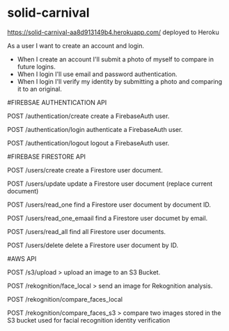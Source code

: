 # solid-carnival

https://solid-carnival-aa8d913149b4.herokuapp.com/ deployed to Heroku

As a user I want to create an account and login.
- When I create an account I'll submit a photo of myself to compare in future logins.
- When I login I'll use email and password authentication.
- When I login I'll verify my identity by submitting a photo and comparing it to an original.


#FIREBSAE AUTHENTICATION API

POST /authentication/create create a FirebaseAuth user.

POST /authentication/login authenticate a FirebaseAuth user.

POST /authentication/logout logout a FirebaseAuth user.

#FIREBASE FIRESTORE API

POST /users/create create a Firestore user document.
 
POST /users/update update a Firestore user document (replace current document)

POST /users/read_one find a Firestore user document by document ID.

POST /users/read_one_emaail find a Firestore user documet by email.

POST /users/read_all find all Firestore user documents.

POST /users/delete delete a Firestore user document by ID.


#AWS API
 
POST /s3/upload > upload an image to an S3 Bucket. 

POST /rekognition/face_local > send an image for Rekognition analysis.

POST /rekognition/compare_faces_local

POST /rekognition/compare_faces_s3 > compare two images stored in the S3 bucket used for facial recognition identity verification 




